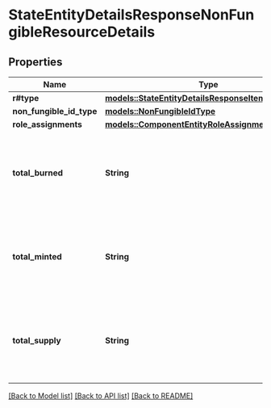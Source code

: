 # StateEntityDetailsResponseNonFungibleResourceDetails

## Properties

Name | Type | Description | Notes
------------ | ------------- | ------------- | -------------
**r#type** | [**models::StateEntityDetailsResponseItemDetailsType**](StateEntityDetailsResponseItemDetailsType.md) |  | 
**non_fungible_id_type** | [**models::NonFungibleIdType**](NonFungibleIdType.md) |  | 
**role_assignments** | [**models::ComponentEntityRoleAssignments**](ComponentEntityRoleAssignments.md) |  | 
**total_burned** | **String** | String-encoded decimal representing the amount of a related fungible resource. | 
**total_minted** | **String** | String-encoded decimal representing the amount of a related fungible resource. | 
**total_supply** | **String** | String-encoded decimal representing the amount of a related fungible resource. | 

[[Back to Model list]](../README.md#documentation-for-models) [[Back to API list]](../README.md#documentation-for-api-endpoints) [[Back to README]](../README.md)


